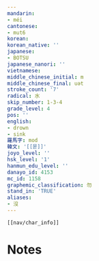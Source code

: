 ```yaml
---
mandarin:
- méi
cantonese:
- mut6
korean:
korean_native: ''
japanese:
- BOTSU
japanese_nanori: ''
vietnamese:
middle_chinese_initial: m
middle_chinese_final: uət
stroke_count: '7'
radical: 水
skip_number: 1-3-4
grade_level: 4
pos: ''
english:
- drown
- sink
羅馬字: mod
韓文: '[[몯]]'
joyo_level: ''
hsk_level: '1'
hanmun_edu_level: ''
danayo_id: 4153
mc_id: 1158
graphemic_classification: 勿
stand_in: 'TRUE'
aliases:
- 沒
---
```

```meta-bind-embed
[[nav/char_info]]
```

# Notes
